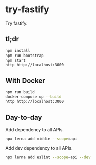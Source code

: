 # try-fastify

Try fastify.

## tl;dr

```sh
npm install
npm run bootstrap
npm start
http http://localhost:3000
```

## With Docker

```sh
npm run build
docker-compose up --build
http http://localhost:3000
```

## Day-to-day

Add dependency to all APIs.

```sh
npx lerna add middie --scope=api
```

Add dev dependency to all APIs.

```sh
npx lerna add eslint --scope=api --dev
```
